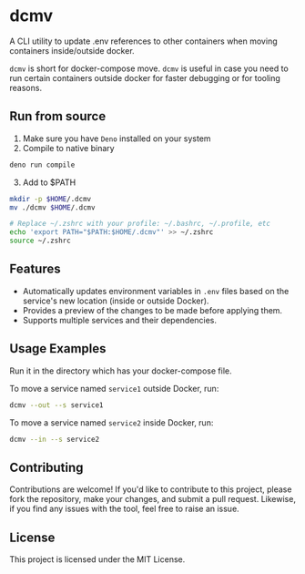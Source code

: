# dcmv

A CLI utility to update .env references to other containers when moving containers
inside/outside docker. 

`dcmv` is short for docker-compose move. 
`dcmv` is useful in case you need to run certain containers outside docker for faster debugging or for tooling reasons. 

## Run from source

1. Make sure you have `Deno` installed on your system
2. Compile to native binary
```sh
deno run compile
```
3. Add to $PATH
```sh
mkdir -p $HOME/.dcmv
mv ./dcmv $HOME/.dcmv

# Replace ~/.zshrc with your profile: ~/.bashrc, ~/.profile, etc
echo 'export PATH="$PATH:$HOME/.dcmv"' >> ~/.zshrc
source ~/.zshrc
```

## Features

- Automatically updates environment variables in `.env` files based on the
  service's new location (inside or outside Docker).
- Provides a preview of the changes to be made before applying them.
- Supports multiple services and their dependencies.


## Usage Examples
Run it in the directory which has your docker-compose file.

To move a service named `service1` outside Docker, run:

```bash
dcmv --out --s service1
```

To move a service named `service2` inside Docker, run:

```bash
dcmv --in --s service2
```

## Contributing

Contributions are welcome! If you'd like to contribute to this project, please
fork the repository, make your changes, and submit a pull request. Likewise, if you find any issues with the tool, feel free to raise an issue.

## License

This project is licensed under the MIT License.
